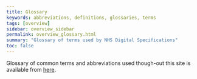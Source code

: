 ```yaml
---
title: Glossary
keywords: abbreviations, definitions, glossaries, terms
tags: [overview]
sidebar: overview_sidebar
permalink: overview_glossary.html
summary: "Glossary of terms used by NHS Digital Specifications"
toc: false
---
```


Glossary of common terms and abbreviations used though-out this site is available from [here](https://developer.nhs.uk/library/glossary/).
